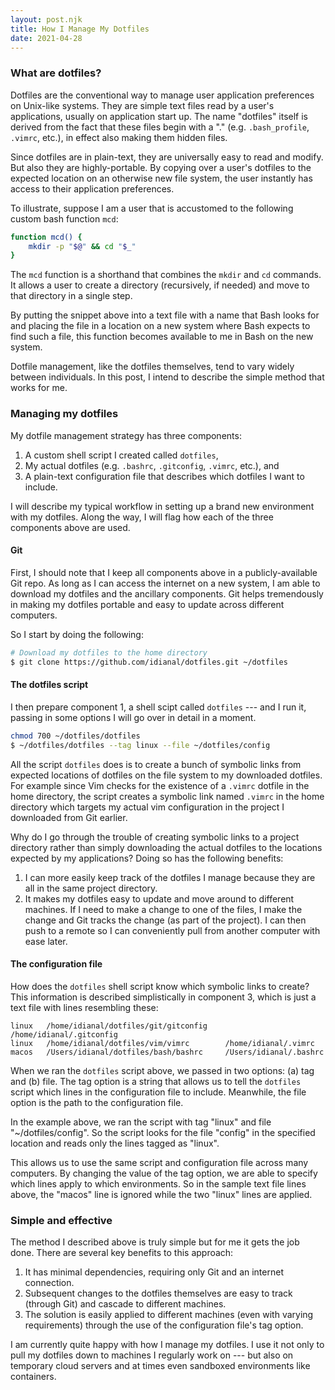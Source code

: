```yaml
---
layout: post.njk
title: How I Manage My Dotfiles
date: 2021-04-28
---
```


### What are dotfiles?

Dotfiles are the conventional way to manage user application preferences on Unix-like systems.
They are simple text files read by a user's applications, usually on application start up.
The name "dotfiles" itself is derived from the fact that these files begin with a "." (e.g. `.bash_profile`, `.vimrc`, etc.), in effect also making them hidden files.

Since dotfiles are in plain-text, they are universally easy to read and modify.
But also they are highly-portable.
By copying over a user's dotfiles to the expected location on an otherwise new file system, the user instantly has access to their application preferences.

To illustrate, suppose I am a user that is accustomed to the following custom bash function `mcd`:

```bash
function mcd() {
    mkdir -p "$@" && cd "$_"
}
```

The `mcd` function is a shorthand that combines the `mkdir` and `cd` commands.
It allows a user to create a directory (recursively, if needed) and move to that directory in a single step.

By putting the snippet above into a text file with a name that Bash looks for and placing the file in a location on a new system where Bash expects to find such a file, this function becomes available to me in Bash on the new system.

Dotfile management, like the dotfiles themselves, tend to vary widely between individuals.
In this post, I intend to describe the simple method that works for me.

### Managing my dotfiles

My dotfile management strategy has three components:

1.  A custom shell script I created called `dotfiles`,
2.  My actual dotfiles (e.g. `.bashrc`, `.gitconfig`, `.vimrc`, etc.), and
3.  A plain-text configuration file that describes which dotfiles I want to include.

I will describe my typical workflow in setting up a brand new environment with my dotfiles.
Along the way, I will flag how each of the three components above are used.

#### Git

First, I should note that I keep all components above in a publicly-available Git repo.
As long as I can access the internet on a new system, I am able to download my dotfiles and the ancillary components.
Git helps tremendously in making my dotfiles portable and easy to update across different computers.

So I start by doing the following:

```bash
# Download my dotfiles to the home directory
$ git clone https://github.com/idianal/dotfiles.git ~/dotfiles
```

#### The dotfiles script

I then prepare component 1, a shell scipt called `dotfiles` --- and I run it, passing in some options I will go over in detail in a moment.

```bash
chmod 700 ~/dotfiles/dotfiles
$ ~/dotfiles/dotfiles --tag linux --file ~/dotfiles/config
```

All the script `dotfiles` does is to create a bunch of symbolic links from expected locations of dotfiles on the file system to my downloaded dotfiles.
For example since Vim checks for the existence of a `.vimrc` dotfile in the home directory, the script creates a symbolic link named `.vimrc` in the home directory which targets my actual vim configuration in the project I downloaded from Git earlier.

Why do I go through the trouble of creating symbolic links to a project directory rather than simply downloading the actual dotfiles to the locations expected by my applications? Doing so has the following benefits:

1.  I can more easily keep track of the dotfiles I manage because they are all in the same project directory.
2.  It makes my dotfiles easy to update and move around to different machines.
    If I need to make a change to one of the files, I make the change and Git tracks the change (as part of the project).
    I can then push to a remote so I can conveniently pull from another computer with ease later.

#### The configuration file

How does the `dotfiles` shell script know which symbolic links to create? This information is described simplistically in component 3, which is just a text file with lines resembling these:

```text
linux   /home/idianal/dotfiles/git/gitconfig    /home/idianal/.gitconfig
linux   /home/idianal/dotfiles/vim/vimrc        /home/idianal/.vimrc
macos   /Users/idianal/dotfiles/bash/bashrc     /Users/idianal/.bashrc
```

When we ran the `dotfiles` script above, we passed in two options: (a) tag and (b) file.
The tag option is a string that allows us to tell the `dotfiles` script which lines in the configuration file to include.
Meanwhile, the file option is the path to the configuration file.

In the example above, we ran the script with tag "linux" and file "~/dotfiles/config".
So the script looks for the file "config" in the specified location and reads only the lines tagged as "linux".

This allows us to use the same script and configuration file across many computers.
By changing the value of the tag option, we are able to specify which lines apply to which environments.
So in the sample text file lines above, the "macos" line is ignored while the two "linux" lines are applied.

### Simple and effective

The method I described above is truly simple but for me it gets the job done.
There are several key benefits to this approach:

1.  It has minimal dependencies, requiring only Git and an internet connection.
2.  Subsequent changes to the dotfiles themselves are easy to track (through Git) and cascade to different machines.
3.  The solution is easily applied to different machines (even with varying requirements) through the use of the configuration file's tag option.

I am currently quite happy with how I manage my dotfiles.
I use it not only to pull my dotfiles down to machines I regularly work on --- but also on temporary cloud servers and at times even sandboxed environments like containers.
